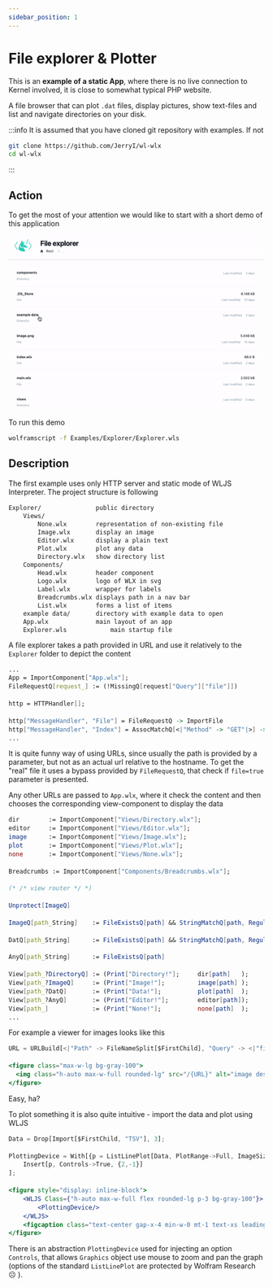 ```yaml
---
sidebar_position: 1
---
```


# File explorer & Plotter
This is an __example of a static App__, where there is no live connection to Kernel involved, it is close to somewhat typical PHP website.

A file browser that can plot `.dat` files, display pictures, show text-files and list and navigate directories on your disk.

:::info
It is assumed that you have cloned git repository with examples. If not

```bash
git clone https://github.com/JerryI/wl-wlx
cd wl-wlx
```
:::

## Action
To get the most of your attention we would like to start with a short demo of this application

![](../../img/ezgif.com-video-to-gif-29.gif)

To run this demo 
```bash
wolframscript -f Examples/Explorer/Explorer.wls
```

## Description

The first example uses only HTTP server and static mode of WLJS Interpreter. The project structure is following

```project
Explorer/				public directory
	Views/
		None.wlx		representation of non-existing file
		Image.wlx		display an image
		Editor.wlx		display a plain text
		Plot.wlx		plot any data
		Directory.wlx	show directory list
	Components/
		Head.wlx		header component
		Logo.wlx		logo of WLX in svg
		Label.wlx		wrapper for labels
		Breadcrumbs.wlx	displays path in a nav bar
		List.wlx		forms a list of items
	example data/		directory with example data to open
	App.wlx			    main layout of an app
	Explorer.wls 			main startup file
```

A file explorer takes a path provided in URL and use it relatively to the `Explorer` folder to depict the content

```mathematica title="Explorer.wls"
...
App = ImportComponent["App.wlx"];
FileRequestQ[request_] := (!MissingQ[request["Query"]["file"]])

http = HTTPHandler[];

http["MessageHandler", "File"] = FileRequestQ -> ImportFile
http["MessageHandler", "Index"] = AssocMatchQ[<|"Method" -> "GET"|>] -> App
...
```

It is quite funny way of using URLs, since usually the path is provided by a parameter, but not as an actual url relative to the hostname. To get the "real" file it uses a bypass provided by `FileRequestQ`, that check if `file=true` parameter is presented.

Any other URLs are passed to  `App.wlx`, where it check the content and then chooses the corresponding view-component to display the data

```mathematica title="App.wlx"
dir        := ImportComponent["Views/Directory.wlx"];
editor     := ImportComponent["Views/Editor.wlx"];
image      := ImportComponent["Views/Image.wlx"];
plot       := ImportComponent["Views/Plot.wlx"];
none       := ImportComponent["Views/None.wlx"];

Breadcrumbs := ImportComponent["Components/Breadcrumbs.wlx"];

(* /* view router */ *)

Unprotect[ImageQ]

ImageQ[path_String]    := FileExistsQ[path] && StringMatchQ[path, RegularExpression[".*\\.(png|jpg|svg|bmp|jpeg)$"]]

DatQ[path_String]      := FileExistsQ[path] && StringMatchQ[path, RegularExpression[".*\\.(dat|csv)$"]]

AnyQ[path_String]      := FileExistsQ[path]

View[path_?DirectoryQ] := (Print["Directory!"];     dir[path]   ); 
View[path_?ImageQ]     := (Print["Image!"];         image[path] );
View[path_?DatQ]       := (Print["Data!"];          plot[path]  );
View[path_?AnyQ]       := (Print["Editor!"];        editor[path]);
View[path_]            := (Print["None!"];          none[path]  );
...
```

For example a viewer for images looks like this

```jsx title="Views/Image.wlx"
URL = URLBuild[<|"Path" -> FileNameSplit[$FirstChild], "Query" -> <|"file" -> True|>|>];

<figure class="max-w-lg bg-gray-100">
  <img class="h-auto max-w-full rounded-lg" src="/{URL}" alt="image description"/>
</figure>
```

Easy, ha?

To plot something it is also quite intuitive - import the data and plot using WLJS
```jsx title="Views/Plot.wlx"
Data = Drop[Import[$FirstChild, "TSV"], 3];

PlottingDevice = With[{p = ListLinePlot[Data, PlotRange->Full, ImageSize->700]},
    Insert[p, Controls->True, {2,-1}]
];

<figure style="display: inline-block">
    <WLJS Class={"h-auto max-w-full flex rounded-lg p-3 bg-gray-100"}>
        <PlottingDevice/>
    </WLJS>
    <figcaption class="text-center gap-x-4 min-w-0 mt-1 text-xs leading-5 text-gray-500">Drag - pan, wheel - zoom</figcaption>
</figure>
```

There is an abstraction `PlottingDevice` used for injecting an option `Controls`, that allows `Graphics` object use mouse to zoom and pan the graph (options of the standard `ListLinePlot` are protected by Wolfram Research ☹️ ). 
